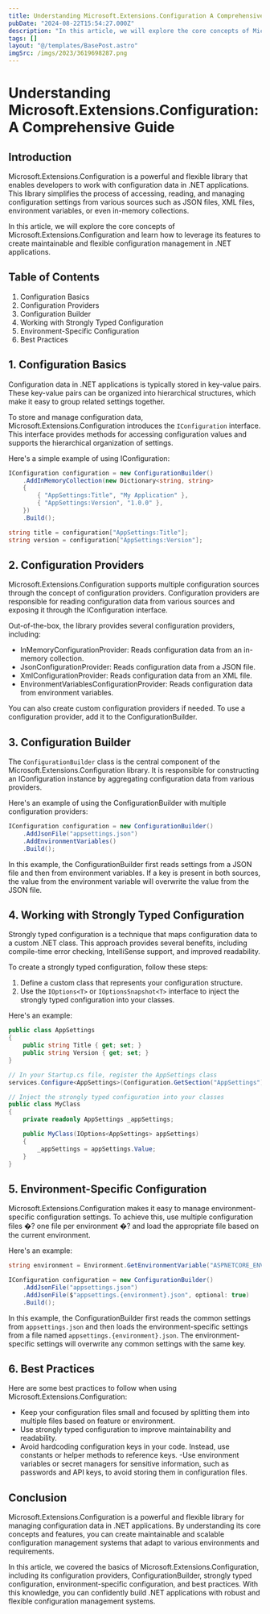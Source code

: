 ```yaml
---
title: Understanding Microsoft.Extensions.Configuration A Comprehensive Guide
pubDate: "2024-08-22T15:54:27.000Z"
description: "In this article, we will explore the core concepts of Microsoft.Extensions.Configuration and learn how to leverage its features to create maintainable and flexible configuration management in .NET applications."
tags: []
layout: "@/templates/BasePost.astro"
imgSrc: /imgs/2023/3619698287.png
---
```

# Understanding Microsoft.Extensions.Configuration: A Comprehensive Guide

## Introduction

Microsoft.Extensions.Configuration is a powerful and flexible library that enables developers to work with configuration data in .NET applications. This library simplifies the process of accessing, reading, and managing configuration settings from various sources such as JSON files, XML files, environment variables, or even in-memory collections.

In this article, we will explore the core concepts of Microsoft.Extensions.Configuration and learn how to leverage its features to create maintainable and flexible configuration management in .NET applications.

## Table of Contents

1. Configuration Basics
2. Configuration Providers
3. Configuration Builder
4. Working with Strongly Typed Configuration
5. Environment-Specific Configuration
6. Best Practices

## 1. Configuration Basics

Configuration data in .NET applications is typically stored in key-value pairs. These key-value pairs can be organized into hierarchical structures, which make it easy to group related settings together.

To store and manage configuration data, Microsoft.Extensions.Configuration introduces the `IConfiguration` interface. This interface provides methods for accessing configuration values and supports the hierarchical organization of settings.

Here's a simple example of using IConfiguration:

```csharp
IConfiguration configuration = new ConfigurationBuilder()
    .AddInMemoryCollection(new Dictionary<string, string>
    {
        { "AppSettings:Title", "My Application" },
        { "AppSettings:Version", "1.0.0" },
    })
    .Build();

string title = configuration["AppSettings:Title"];
string version = configuration["AppSettings:Version"];
```

## 2. Configuration Providers

Microsoft.Extensions.Configuration supports multiple configuration sources through the concept of configuration providers. Configuration providers are responsible for reading configuration data from various sources and exposing it through the IConfiguration interface.

Out-of-the-box, the library provides several configuration providers, including:

- InMemoryConfigurationProvider: Reads configuration data from an in-memory collection.
- JsonConfigurationProvider: Reads configuration data from a JSON file.
- XmlConfigurationProvider: Reads configuration data from an XML file.
- EnvironmentVariablesConfigurationProvider: Reads configuration data from environment variables.

You can also create custom configuration providers if needed. To use a configuration provider, add it to the ConfigurationBuilder.

## 3. Configuration Builder

The `ConfigurationBuilder` class is the central component of the Microsoft.Extensions.Configuration library. It is responsible for constructing an IConfiguration instance by aggregating configuration data from various providers.

Here's an example of using the ConfigurationBuilder with multiple configuration providers:

```csharp
IConfiguration configuration = new ConfigurationBuilder()
    .AddJsonFile("appsettings.json")
    .AddEnvironmentVariables()
    .Build();
```

In this example, the ConfigurationBuilder first reads settings from a JSON file and then from environment variables. If a key is present in both sources, the value from the environment variable will overwrite the value from the JSON file.

## 4. Working with Strongly Typed Configuration

Strongly typed configuration is a technique that maps configuration data to a custom .NET class. This approach provides several benefits, including compile-time error checking, IntelliSense support, and improved readability.

To create a strongly typed configuration, follow these steps:

1. Define a custom class that represents your configuration structure.
2. Use the `IOptions<T>` or `IOptionsSnapshot<T>` interface to inject the strongly typed configuration into your classes.

Here's an example:

```csharp
public class AppSettings
{
    public string Title { get; set; }
    public string Version { get; set; }
}

// In your Startup.cs file, register the AppSettings class
services.Configure<AppSettings>(Configuration.GetSection("AppSettings"));

// Inject the strongly typed configuration into your classes
public class MyClass
{
    private readonly AppSettings _appSettings;

    public MyClass(IOptions<AppSettings> appSettings)
    {
        _appSettings = appSettings.Value;
    }
}
```

## 5. Environment-Specific Configuration

Microsoft.Extensions.Configuration makes it easy to manage environment-specific configuration settings. To achieve this, use multiple configuration files �? one file per environment �? and load the appropriate file based on the current environment.

Here's an example:

```csharp
string environment = Environment.GetEnvironmentVariable("ASPNETCORE_ENVIRONMENT");

IConfiguration configuration = new ConfigurationBuilder()
    .AddJsonFile("appsettings.json")
    .AddJsonFile($"appsettings.{environment}.json", optional: true)
    .Build();
```

In this example, the ConfigurationBuilder first reads the common settings from `appsettings.json` and then loads the environment-specific settings from a file named `appsettings.{environment}.json`. The environment-specific settings will overwrite any common settings with the same key.

## 6. Best Practices

Here are some best practices to follow when using Microsoft.Extensions.Configuration:

- Keep your configuration files small and focused by splitting them into multiple files based on feature or environment.
- Use strongly typed configuration to improve maintainability and readability.
- Avoid hardcoding configuration keys in your code. Instead, use constants or helper methods to reference keys.
-Use environment variables or secret managers for sensitive information, such as passwords and API keys, to avoid storing them in configuration files.

## Conclusion

Microsoft.Extensions.Configuration is a powerful and flexible library for managing configuration data in .NET applications. By understanding its core concepts and features, you can create maintainable and scalable configuration management systems that adapt to various environments and requirements.

In this article, we covered the basics of Microsoft.Extensions.Configuration, including its configuration providers, ConfigurationBuilder, strongly typed configuration, environment-specific configuration, and best practices. With this knowledge, you can confidently build .NET applications with robust and flexible configuration management systems.
